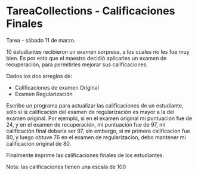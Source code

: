 # TareaCollections - Calificaciones Finales
Tarea - sábado 11 de marzo.

10 estudiantes recibieron un examen sorpresa, a los cuales no les fue muy bien. 
Es por esto que el maestro decidió aplicarles un examen de recuperación, para permitirles mejorar sus calificaciones. 

Dados los dos arreglos de: 

- Calificaciones de examen Original
- Examen Regularización

Escribe un programa para actualizar las calificaciones de un estudiante, sólo si la calificación del examen de regularización es mayor a la del examen original. Por ejemplo, si en el examen original mi puntuación fue de 24, y en el examen de recuperación, mi puntuación fue de 97, mi calificación final debería ser 97, sin embargo, si mi primera calificacion fue 80, y luego obtuve 76 en el examen de regularizacion, debo mantener mi calificacion original de 80.

Finalmente imprime las calificaciones finales de los estudiantes. 

Nota: las calificaciones tienen una escala de 100
